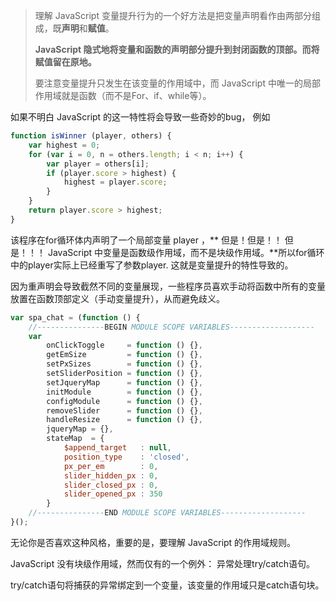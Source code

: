 > 理解 JavaScript 变量提升行为的一个好方法是把变量声明看作由两部分组成，既**声明**和**赋值**。
>
> **JavaScript 隐式地将变量和函数的声明部分提升到封闭函数的顶部。而将赋值留在原地。**
>
> 要注意变量提升只发生在该变量的作用域中，而 JavaScript 中唯一的局部作用域就是函数（而不是For、if、while等）。

如果不明白 JavaScript 的这一特性将会导致一些奇妙的bug， 例如

```js
function isWinner (player, others) {
    var highest = 0;
    for (var i = 0, n = others.length; i < n; i++) {
        var player = others[i];
        if (player.score > highest) {
            highest = player.score;
        }
    }
    return player.score > highest;
}
```

该程序在for循环体内声明了一个局部变量 player ，** 但是！但是！！ 但是！！！ JavaScript 中变量是函数级作用域，而不是块级作用域。**所以for循环中的player实际上已经重写了参数player. 这就是变量提升的特性导致的。

因为重声明会导致截然不同的变量展现，一些程序员喜欢手动将函数中所有的变量放置在函数顶部定义（手动变量提升），从而避免歧义。

```js
var spa_chat = (function () {
    //---------------BEGIN MODULE SCOPE VARIABLES-------------------
    var 
        onClickToggle     = function () {},
        getEmSize         = function () {},
        setPxSizes        = function () {},
        setSliderPosition = function () {},
        setJqueryMap      = function () {},
        initModule        = function () {},
        configModule      = function () {}, 
        removeSlider      = function () {},
        handleResize      = function () {},
        jqueryMap = {},         
        stateMap  = {
            $append_target   : null,
            position_type    : 'closed',
            px_per_em        : 0,
            slider_hidden_px : 0,
            slider_closed_px : 0,
            slider_opened_px : 350
        }
    //---------------END MODULE SCOPE VARIABLES-------------------  
}();
```

无论你是否喜欢这种风格，重要的是，要理解 JavaScript 的作用域规则。

JavaScript 没有块级作用域，然而仅有的一个例外： 异常处理try/catch语句。

try/catch语句将捕获的异常绑定到一个变量，该变量的作用域只是catch语句块。

